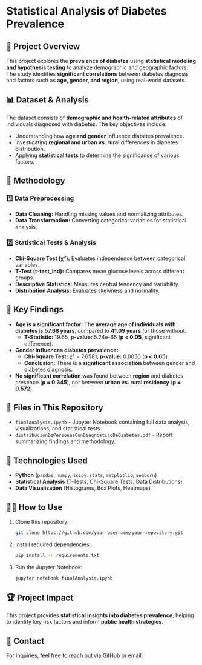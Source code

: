 # Statistical Analysis of Diabetes Prevalence

## 📌 Project Overview
This project explores the **prevalence of diabetes** using **statistical modeling and hypothesis testing** to analyze demographic and geographic factors. The study identifies **significant correlations** between diabetes diagnosis and factors such as **age, gender, and region**, using real-world datasets.

## 📊 Dataset & Analysis
The dataset consists of **demographic and health-related attributes** of individuals diagnosed with diabetes. The key objectives include:
- Understanding how **age and gender** influence diabetes prevalence.
- Investigating **regional and urban vs. rural** differences in diabetes distribution.
- Applying **statistical tests** to determine the significance of various factors.

## 🔬 Methodology
### 1️⃣ Data Preprocessing
- **Data Cleaning:** Handling missing values and normalizing attributes.
- **Data Transformation:** Converting categorical variables for statistical analysis.

### 2️⃣ Statistical Tests & Analysis
- **Chi-Square Test (χ²):** Evaluates independence between categorical variables.
- **T-Test (t-test_ind):** Compares mean glucose levels across different groups.
- **Descriptive Statistics:** Measures central tendency and variability.
- **Distribution Analysis:** Evaluates skewness and normality.

## 🚀 Key Findings
- **Age is a significant factor:** The **average age of individuals with diabetes** is **57.68 years**, compared to **41.09 years** for those without.
  - **T-Statistic:** 19.65, **p-value:** 5.24e-65 (**p < 0.05**, significant difference).
- **Gender influences diabetes prevalence:**
  - **Chi-Square Test:** χ² = 7.6581, **p-value:** 0.0056 (**p < 0.05**).
  - **Conclusion:** There is a **significant association** between gender and diabetes diagnosis.
- **No significant correlation** was found between **region** and diabetes presence (**p = 0.345**), nor between **urban vs. rural residency** (**p = 0.572**).

## 📂 Files in This Repository
- `finalAnalysis.ipynb` - Jupyter Notebook containing full data analysis, visualizations, and statistical tests.
- `distribucionDePersonasConDiagnosticoDeDiabetes.pdf` - Report summarizing findings and methodology.

## 🔧 Technologies Used
- **Python** (`pandas`, `numpy`, `scipy.stats`, `matplotlib`, `seaborn`)
- **Statistical Analysis** (T-Tests, Chi-Square Tests, Data Distributions)
- **Data Visualization** (Histograms, Box Plots, Heatmaps)

## 👨‍💻 How to Use
1. Clone this repository:
   ```bash
   git clone https://github.com/your-username/your-repository.git
   ```
2. Install required dependencies:
   ```bash
   pip install -r requirements.txt
   ```
3. Run the Jupyter Notebook:
   ```bash
   jupyter notebook finalAnalysis.ipynb
   ```

## 🏆 Project Impact
This project provides **statistical insights into diabetes prevalence**, helping to identify key risk factors and inform **public health strategies**.

## 📩 Contact
For inquiries, feel free to reach out via GitHub or email.
